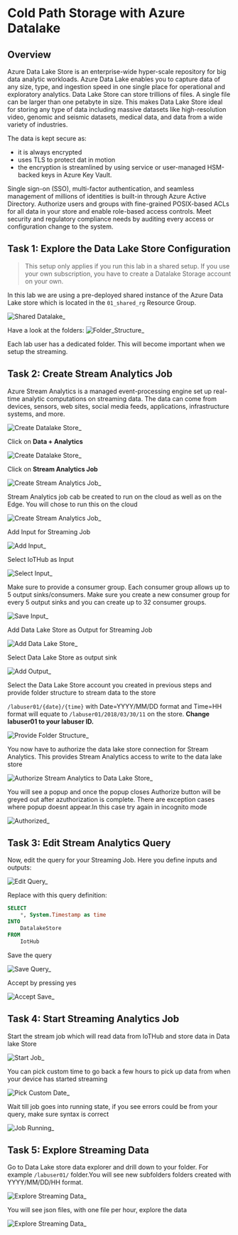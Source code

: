 # Cold Path Storage with Azure Datalake

## Overview

Azure Data Lake Store is an enterprise-wide hyper-scale repository for big data analytic workloads. Azure Data Lake enables you to capture data of any size, type, and ingestion speed in one single place for operational and exploratory analytics. Data Lake Store can store trillions of files. A single file can be larger than one petabyte in size. This makes Data Lake Store ideal for storing any type of data including massive datasets like high-resolution video, genomic and seismic datasets, medical data, and data from a wide variety of industries.

The data is kept secure as:

* it is always encrypted
* uses TLS to protect dat in motion
* the encryption is streamlined by using service or user-managed HSM-backed keys in Azure Key Vault.

Single sign-on (SSO), multi-factor authentication, and seamless management of millions of identities is built-in through Azure Active Directory. Authorize users and groups with fine-grained POSIX-based ACLs for all data in your store and enable role-based access controls. Meet security and regulatory compliance needs by auditing every access or configuration change to the system.

## Task 1: Explore the Data Lake Store Configuration

> This setup only applies if you run this lab in a shared setup. If you use your own subscription, you have to create a Datalake Storage account on your own.

In this lab we are using a pre-deployed shared instance of the Azure Data Lake store which is located in the `01_shared_rg` Resource Group.

![Shared Datalake_](./media/datalake-1.png)

Have a look at the folders:
![Folder_Structure_](./media/datalake-2.png)

Each lab user has a dedicated folder. This will become important when we setup the streaming.

## Task 2: Create Stream Analytics Job

Azure Stream Analytics is a managed event-processing engine set up real-time analytic computations on streaming data. The data can come from devices, sensors, web sites, social media feeds, applications, infrastructure systems, and more.

![Create Datalake Store_](./media/create_resource.png)

Click on **Data + Analytics**

![Create Datalake Store_](./media/dataanalytics.png)

Click on **Stream Analytics Job**

![Create Stream Analytics Job_](./media/07_Create_Stream_Analytics_Job.png)

Stream Analytics job cab be created to run on the cloud as well as on the Edge. You will chose to run this on the cloud

![Create Stream Analytics Job_](./media/08_Create_Stream_Analytics_Job_submit.png)

Add Input for Streaming Job

![Add Input_](./media/09_Add_Input.png)

Select IoTHub as Input

![Select Input_](./media/10_Add_IoTHub.png)

Make sure to provide a consumer group. Each consumer group allows up to 5 output sinks/consumers. Make sure you create a new consumer group for every 5 output sinks and you can create up to 32 consumer groups.

![Save Input_](./media/11_Save_IoTHub.png)

Add Data Lake Store as Output for Streaming Job

![Add Data Lake Store_](./media/12_Add_Data_Lake_Store.png)

Select Data Lake Store as output sink

![Add Output_](./media/13_Add_Output.png)

Select the Data Lake Store account you created in previous steps and provide folder structure to stream data to the store

`/labuser01/{date}/{time}` with Date=YYYY/MM/DD format and Time=HH format will equate to `/labuser01/2018/03/30/11` on the store. **Change labuser01 to your labuser ID.**

![Provide Folder Structure_](./media/14_Save_Output.png)

You now have to authorize the data lake store connection for Stream Analytics. This provides Stream Analytics access to write to the data lake store

![Authorize Stream Analytics to Data Lake Store_](./media/15_Save_Output_2.png)

You will see a popup and once the popup closes Authorize button will be greyed out after azuthorization is complete. There are exception cases where popup doesnt appear.In this case try again in incognito mode

![Authorized_](./media/16_Save_Output_3.png)

## Task 3: Edit Stream Analytics Query

Now, edit the query for your Streaming Job. Here you define inputs and outputs:

![Edit Query_](./media/17_Edit_Query.png)

Replace with this query definition:

```sql
SELECT
    *, System.Timestamp as time
INTO
    DatalakeStore
FROM
    IotHub
```

Save the query

![Save Query_](./media/18_Save_Query.png)

Accept by pressing yes

![Accept Save_](./media/19_Save_Query_Yes.png)

## Task 4: Start Streaming Analytics Job

Start the stream job which will read data from IoTHub and store data in Data lake Store

![Start Job_](./media/20_Start_Stream_Analytics_Job.png)

You can pick custom time to go back a few hours to pick up data from when your device has started streaming

![Pick Custom Date_](./media/21_Start_custom.png)

Wait till job goes into running state, if you see errors could be from your query, make sure syntax is correct

![Job Running_](./media/22_running.png)

## Task 5: Explore Streaming Data

Go to Data Lake store data explorer and drill down to your folder. For example `/labuser01/` folder.You will see new subfolders folders created with YYYY/MM/DD/HH format.

![Explore Streaming Data_](./media/23_datalake_store_explore_streaming_data.png)

You will see json files, with one file per hour, explore the data

![Explore Streaming Data_](./media/24_datalake_file.png)
